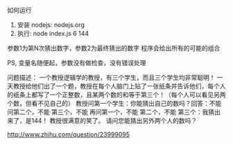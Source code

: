 如何运行
1. 安装 nodejs: nodejs.org
2. 执行: node index.js 6 144

参数1为第N次猜出数字，参数2为最终猜出的数字
程序会给出所有的可能的组合

PS, 变量名随便起，参数没有做检查，没有错误处理


问题描述：
一个教授逻辑学的教授，有三个学生，而且三个学生均非常聪明！
一天教授给他们出了一个题，教授在每个人脑门上贴了一张纸条并告诉他们，每个人的纸条上都写了一个正整数，且某两个数的和等于第三个！（每个人可以看见另两个数，但看不见自己的） 
教授问第一个学生：你能猜出自己的数吗？回答：不能
问第二个，不能
第三个，不能
再问第一个，不能
第二个，不能
第三个：我猜出来了，是144！
教授很满意的笑了。
请问您能猜出另外两个人的数吗？


http://www.zhihu.com/question/23999095